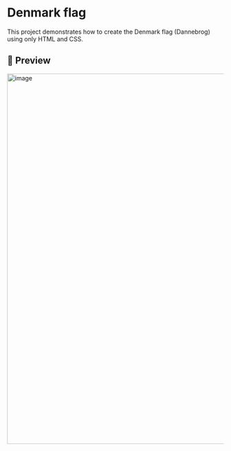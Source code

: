# Denmark flag
This project demonstrates how to create the Denmark flag (Dannebrog) using only HTML and CSS.

## 📸 Preview
<img width="1885" height="862" alt="image" src="https://github.com/user-attachments/assets/c50f7821-ba8d-4100-8672-1e18486a5a50" />
